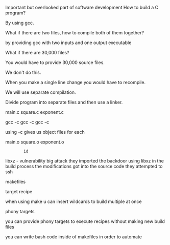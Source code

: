Important but overlooked part of software development
How to build a C program? 

By using gcc. 

What if there are two files, how to compile both of them together? 

by providing gcc with two inputs and one output executable

What if there are 30,000 files?

You would have to provide 30,000 source files.  

We don't do this. 

When you make a single line change you would have to recompile. 

We will use separate compilation. 

Divide program into separate files and then use a linker. 


main.c         square.c           exponent.c

gcc -c            gcc -c             gcc -c

using -c gives us object files for each

main.o        square.o           exponent.o 


	        id


 libxz - vulnerability 
big attack 
they imported the backdoor using libxz 
in the build process the modifications got into the source code 
they attempted to ssh  



makefiles 

target  recipe 


when using make u can insert wildcards to build multiple at once 

phony targets

you can provide phony targets to execute recipes without making new build files 

you can write bash code inside of makefiles in order to automate